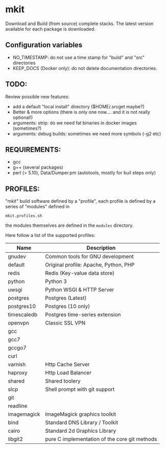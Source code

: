 # mkit

Download and Build (from source) complete stacks. The latest version available for each package is downloaded.

## Configuration variables

  * NO_TIMESTAMP: do not use a time stamp for "build" and "src" directories
  * KEEP_DOCS (Docker only): do not delete documentation directories.

## TODO:

Review possible new features:
  * add a default "local install" directory ($HOME/.srcget maybe?)
  * Better & more options (there is only one now.... and it is not really optional!)
  * arguments: strip: do we need fat binaries in docker images (sometimes?)
  * arguments: debug builds: sometimes we need more symbols (-g2 etc)

## REQUIREMENTS:
  * gcc
  * g++ (several packages)
  * perl (> 5.10), Data/Dumper.pm (autotools, mostly for buil steps only)

## PROFILES:

"mkit" build software defined by a "profile", each profile is defined by a series of "modules" defined in

```
mkit.profiles.sh
```

the modules themselves are defined in the ``modules`` directory.

Here follow a list of the supported profiles:

| Name        | Description                                  |
|-------------|----------------------------------------------|
| gnudev      | Common tools for GNU development             |
| default     | Original profile: Apache, Python, PHP        |
| redis       | Redis (Key-value data store)                 |
| python      | Python 3                                     |
| uwsgi       | Python WSGI & HTTP Server                    |
| postgres    | Postgres (Latest)                            |
| postgres10  | Postgres (10 only)                           |
| timescaledb | Postgres time-series extension               |
| openvpn     | Classic SSL VPN                              |
| gcc         |                                              |
| gcc7        |                                              |
| gccgo7      |                                              |
| curl        |                                              |
| varnish     | Http Cache Server                            |
| haproxy     | Http Load Balancer                           |
| shared      | Shared toolery                               |
| slcp        | Shell prompt with git support                |
| git         |                                              |
| readline    |                                              |
| imagemagick | ImageMagick graphics toolkit                 |
| bind        | Standard DNS Library / Toolkit               |
| cairo       | Standard 2d Graphics Library                 |
| libgit2     | pure C implementation of the core git methods|
